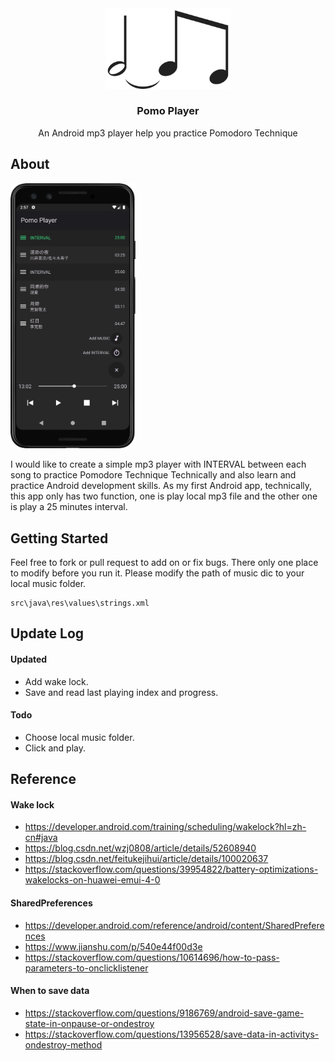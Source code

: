 <div align="center">
<img src="./readme/logo.png" alt="" width="200"/>
</div>
<h3 align="center">Pomo Player</h3>
<p align="center">An Android mp3 player help you practice Pomodoro Technique</p>

## About
<!-- ![](./readme/Screenshot.png) -->
<img src="./readme/Screenshot.png" alt="" width="200"/>
<p>I would like to create a simple mp3 player with INTERVAL between each song to practice Pomodore Technique Technically and also learn and practice Android development skills. As my first Android app, technically, this app only has two function, one is play local mp3 file and the other one is play a 25 minutes interval.</p>

## Getting Started
Feel free to fork or pull request to add on or fix bugs. There only one place to modify before you run it. Please modify the path of music dic to your local music folder.
```
src\java\res\values\strings.xml
```

## Update Log
#### Updated
- Add wake lock.
- Save and read last playing index and progress.
#### Todo
- Choose local music folder.
- Click and play.

## Reference
#### Wake lock
- https://developer.android.com/training/scheduling/wakelock?hl=zh-cn#java
- https://blog.csdn.net/wzj0808/article/details/52608940
- https://blog.csdn.net/feitukejihui/article/details/100020637
- https://stackoverflow.com/questions/39954822/battery-optimizations-wakelocks-on-huawei-emui-4-0
#### SharedPreferences
- https://developer.android.com/reference/android/content/SharedPreferences
- https://www.jianshu.com/p/540e44f00d3e
- https://stackoverflow.com/questions/10614696/how-to-pass-parameters-to-onclicklistener
#### When to save data
- https://stackoverflow.com/questions/9186769/android-save-game-state-in-onpause-or-ondestroy
- https://stackoverflow.com/questions/13956528/save-data-in-activitys-ondestroy-method